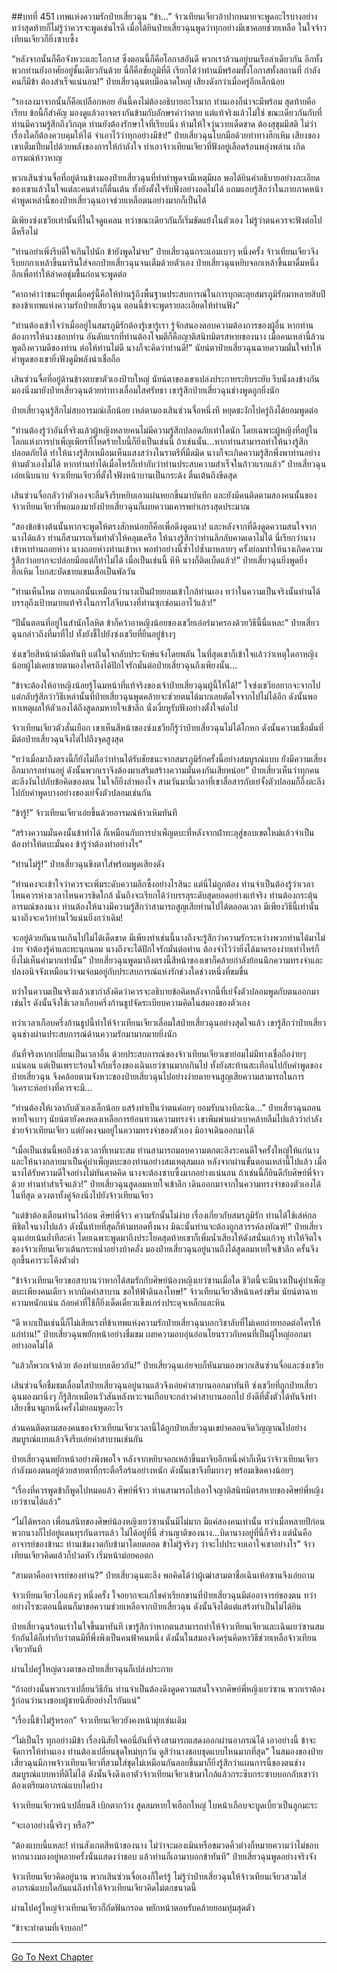 ##บทที่ 451 เทพแห่งความรักป๋ายเสี่ยวฉุน
“ข้า...” จ้าวเทียนเจียวอ้าปากหมายจะพูดอะไรบางอย่าง ทว่าสุดท้ายก็ไม่รู้ว่าควรจะพูดเช่นไรดี เมื่อได้ยินป๋ายเสี่ยวฉุนพูดว่าทุกอย่างมีเขาคอยช่วยเหลือ ในใจจ้าวเทียนเจียวก็ยิ่งซาบซึ้ง

“หลังจากนั้นก็คือจังหวะและโอกาส ซึ่งตอนนี้ก็คือโอกาสอันดี พวกเราล้วนอยู่บนเรือลำเดียวกัน อีกทั้งพวกท่านยังอาศัยอยู่ชั้นเดียวกันด้วย นี่ก็คือชัยภูมิที่ดี เรียกได้ว่าท่านมีพร้อมทั้งโอกาสทั้งสถานที่ กำลังคนก็มีข้า ต้องสำเร็จแน่นอน!” ป๋ายเสี่ยวฉุนตบมือฉาดใหญ่ เสียงดังกว่าเมื่อครู่อีกเล็กน้อย

“รองลงมาจากนั้นก็คือเปลือกหอย อันนี้คงไม่ต้องอธิบายอะไรมาก ท่านเองก็น่าจะมีพร้อม สุดท้ายคือเรียบ ข้อนี้ก็สำคัญ มองดูแล้วอาจตรงกันข้ามกับอักษรคำว่าตาย แต่แท้จริงแล้วไม่ใช่ ขณะเดียวกันกับที่ท่านมีความรู้สึกถึงวิกฤต ท่านยังต้องรักษาใจที่เรียบนิ่ง ห้ามให้ใจวุ่นวายเด็ดขาด ต้องสุขุมมีสติ ไม่ว่าเรื่องใดก็ต้องควบคุมให้ได้ จำเอาไว้ว่าทุกอย่างมีข้า!” ป๋ายเสี่ยวฉุนโบกมือด้วยท่าทางฮึกเหิม เสียงของเขาเต็มเปี่ยมไปด้วยพลังของการให้กำลังใจ ทำเอาจ้าวเทียนเจียวที่ฟังอยู่เลือดร้อนพลุ่งพล่าน เกิดอารมณ์ห้าวหาญ

พวกเสินซ่วนจื่อที่อยู่ด้านข้างมองป๋ายเสี่ยวฉุนที่ทำท่าพูดจามีเหตุมีผล พอได้ยินคำอธิบายอย่างละเอียดของเขาแล้วในใจแต่ละคนต่างก็ตื่นเต้น ทั้งยังตั้งใจรับฟังอย่างอดไม่ได้ แถมแอบรู้สึกว่าในภายภาคหน้าคำพูดเหล่านี้ของป๋ายเสี่ยวฉุนอาจช่วยเหลือตนอย่างมากก็เป็นได้

มีเพียงซ่งเชวียเท่านั้นที่ในใจดูแคลน ทว่าขณะเดียวกันก็เริ่มขัดแย้งในตัวเอง ไม่รู้ว่าตนควรจะฟังต่อไปดีหรือไม่

“ท่านอย่าเพิ่งรีบดีใจเกินไปนัก ข้ายังพูดไม่จบ” ป๋ายเสี่ยวฉุนกระแอมเบาๆ หนึ่งครั้ง จ้าวเทียนเจียวจึงรีบยกกาเหล้าขึ้นมารินใส่จอกป๋ายเสี่ยวฉุนจนเต็มด้วยตัวเอง ป๋ายเสี่ยวฉุนหยิบจอกเหล้าขึ้นมาดื่มหนึ่งอึกเพื่อทำให้ลำคอชุ่มชื้นก่อนจะพูดต่อ

“คาถาคำว่าชนะที่พูดเมื่อครู่นี้คือให้ท่านรู้ถึงพื้นฐานประสบการณ์ในการบุกตะลุยสมรภูมิรักมาหลายสิบปีของข้าเทพแห่งความรักป๋ายเสี่ยวฉุน ตอนนี้ข้าจะพูดรายละเอียดให้ท่านฟัง”

“ท่านต้องเข้าใจว่าเมื่ออยู่ในสมรภูมิรักต้องรู้เขารู้เรา รู้จักสนองตอบความต้องการของผู้อื่น หากท่านต้องการให้นางชอบท่าน อันดับแรกที่ท่านต้องโจมตีก็คือญาติสนิทมิตรสหายของนาง เมื่อคนเหล่านี้ล้วนพูดถึงความดีของท่าน ต่อให้ท่านไม่ดี นางก็จะคิดว่าท่านดี!” นัยน์ตาป๋ายเสี่ยวฉุนฉายความมั่นใจทำให้คำพูดของเขายิ่งฟังดูมีพลังน่าเชื่อถือ

เสินซ่วนจื่อที่อยู่ด้านข้างตบขาตัวเองป้าบใหญ่ นัยน์ตาของเขาเปล่งประกายระยิบระยับ รีบนั่งลงข้างกัน มองนิ่งมายังป๋ายเสี่ยวฉุนด้วยท่าทางเลื่อมใสศรัทธา เขารู้สึกป๋ายเสี่ยวฉุนช่างพูดถูกยิ่งนัก

ป๋ายเสี่ยวฉุนรู้สึกไม่สบอารมณ์เล็กน้อย เหล่ตามองเสินซ่วนจื่อหนึ่งที หยุดชะงักไปครู่ถึงได้ยอมพูดต่อ

“ท่านต้องรู้ว่าอันที่จริงแล้วผู้หญิงหลายคนไม่มีความรู้สึกปลอดภัยเท่าใดนัก โดยเฉพาะผู้หญิงที่อยู่ในโลกแห่งการบำเพ็ญเพียรที่โหดร้ายใบนี้ก็ยิ่งเป็นเช่นนี้ ถ้าเช่นนั้น...หากท่านสามารถทำให้นางรู้สึกปลอดภัยได้ ทำให้นางรู้สึกเหมือนเห็นแสงสว่างในราตรีที่มืดมิด นางก็จะเกิดความรู้สึกพึ่งพาท่านอย่างห้ามตัวเองไม่ได้ หากท่านทำได้เมื่อไหร่ก็เท่ากับว่าท่านประสบความสำเร็จในก้าวแรกแล้ว” ป๋ายเสี่ยวฉุนเอ่ยเนิบนาบ จ้าวเทียนเจียวที่ตั้งใจฟังหน้าบานเป็นกระด้ง ตื่นเต้นถึงขีดสุด

เสินซ่วนจื่อกลัวว่าตัวเองจะลืมจึงรีบหยิบเอาแผ่นหยกขึ้นมาบันทึก และยังมีคนติดตามสองคนนั้นของจ้าวเทียนเจียวที่พอมองมายังป๋ายเสี่ยวฉุนก็เผยความเคารพยำเกรงสุดประมาณ

“สองข้อข้างต้นนั้นหากจะพูดให้ตรงสักหน่อยก็คือเพื่อดึงดูดนาง! และหลังจากที่ดึงดูดความสนใจจากนางได้แล้ว ท่านก็สามารถเริ่มทำตัวให้คลุมเครือ ให้นางรู้สึกว่าท่านลึกลับคาดเดาไม่ได้ นี่เรียกว่านางเข้าหาท่านถอยห่าง นางถอยห่างท่านเข้าหา พอทำอย่างนี้ซ้ำไปซ้ำมาหลายๆ ครั้งย่อมทำให้นางเกิดความรู้สึกว่าอยากจะปล่อยมือแต่ก็ทำไม่ได้ เมื่อเป็นเช่นนี้ หึหึ นางก็ติดเบ็ดแล้ว!” ป๋ายเสี่ยวฉุนยิ่งพูดยิ่งฮึกเหิม โบกสะบัดชายแขนเสื้อเป็นพัลวัน

“ท่านเห็นไหม ภายนอกนั้นเหมือนว่านางเป็นฝ่ายยอมเข้าใกล้ท่านเอง ทว่าในความเป็นจริงนั้นท่านได้บรรลุถึงเป้าหมายแท้จริงในการไล่จีบนางที่ท่านซุกซ่อนเอาไว้แล้ว!”

“ปีนั้นตอนที่อยู่ในสำนักโลหิต ข้าก็คว้าอาหญิงน้อยของเชวียเอ๋อร์มาครองด้วยวิธีนี้นี่แหละ” ป๋ายเสี่ยวฉุนกล่าวถึงที่มาที่ไป ทั้งยังชี้ไปยังซ่งเชวียที่ยืนอยู่ข้างๆ

ซ่งเชวียสีหน้าดำมืดทันที แต่ในใจกลับประจักษ์แจ้งโดยพลัน ในที่สุดเขาก็เข้าใจแล้วว่าเหตุใดอาหญิงน้อยผู้ไม่เคยชายตามองใครถึงได้ปักใจรักมั่นต่อป๋ายเสี่ยวฉุนถึงเพียงนั้น...

“ข้าจะต้องให้อาหญิงน้อยรู้โฉมหน้าที่แท้จริงของเจ้าป๋ายเสี่ยวฉุนผู้นี้ให้ได้!” ใจซ่งเชวียอยากจะจากไป แต่กลับรู้สึกว่าวิธีเหล่านั้นที่ป๋ายเสี่ยวฉุนพูดคล้ายจะช่วยตนได้มากเลยตัดใจจากไปไม่ได้อีก ดังนั้นพอหาเหตุผลให้ตัวเองได้ถึงสูดลมหายใจเข้าลึก นั่งเงี่ยหูรับฟังอย่างตั้งใจต่อไป

จ้าวเทียนเจียวตัวสั่นเยือก เขาเห็นสีหน้าของซ่งเชวียก็รู้ว่าป๋ายเสี่ยวฉุนไม่ได้โกหก ดังนั้นความเชื่อมั่นที่มีต่อป๋ายเสี่ยวฉุนจึงไต่ไปถึงจุดสูงสุด

“ทว่าเมื่อมาถึงตรงนี้ก็ยังไม่ถือว่าท่านได้รับชัยชนะจากสมรภูมิรักครั้งนี้อย่างสมบูรณ์แบบ ยังมีความเสี่ยงอีกมากรอท่านอยู่ ดังนั้นพวกเราจึงต้องมาเสริมสร้างความมั่นคงกันเสียหน่อย” ป๋ายเสี่ยวเห็นว่าทุกคนตะลึงงันไปกับข้อคิดของตน ในใจก็ยิ่งลำพองใจ สามวันมานี้เวลาที่เขาสื่อสารกับเย่จั้งตัวปลอมก็อึ้งตะลึงไปกับคำพูดบางอย่างของเย่จั้งตัวปลอมเช่นกัน

“ข้ารู้!” จ้าวเทียนเจียวเอ่ยขึ้นด้วยอารมณ์ห้าวเหิมทันที

“สร้างความมั่นคงนั้นข้าทำได้ ก็เหมือนกับการบำเพ็ญตบะที่หลังจากฝ่าทะลุสู่ขอบเขตใหม่แล้วจำเป็นต้องทำให้ตบะมั่นคง ข้ารู้ว่าต้องทำอย่างไร”

“ท่านไม่รู้!” ป๋ายเสี่ยวฉุนขึงตาใส่พร้อมพูดเสียงดัง

“ท่านคงจะเข้าใจว่าควรจะเพิ่มระดับความลึกซึ้งอย่างไรสินะ แต่นี่ไม่ถูกต้อง ท่านจำเป็นต้องรู้ว่าเวลาไหนควรห่างเวลาไหนควรชิดใกล้ นั่นถึงจะเรียกได้ว่าบรรลุระดับสุดยอดอย่างแท้จริง ท่านต้องกระตุ้นอารมณ์ของนาง ท่านต้องให้นางมีความรู้สึกว่าสามารถสูญเสียท่านไปได้ตลอดเวลา มีเพียงวิธีนี้เท่านั้นนางถึงจะคว้าท่านไว้แน่นยิ่งกว่าเดิม!

จะอยู่ด้วยกันนานเกินไปไม่ได้เด็ดขาด มีเพียงทำเช่นนี้นางถึงจะรู้สึกว่าความรักระหว่างพวกท่านได้มาไม่ง่าย จำต้องรู้ค่าและทะนุถนอม นางถึงจะได้ปักใจรักมั่นต่อท่าน ต้องจำไว้ว่ายิ่งได้มาครองง่ายเท่าไหร่ก็ยิ่งไม่เห็นค่ามากเท่านั้น” ป๋ายเสี่ยวฉุนพูดมาถึงตรงนี้สีหน้าของเขาก็คล้ายกำลังย้อนนึกความทรงจำและปลงอนิจจังเหมือนว่าจมจ่อมอยู่กับประสบการณ์แห่งรักช่วงใดช่วงหนึ่งที่ขมขื่น

ทว่าในความเป็นจริงแล้วเขากำลังคิดว่าควรจะอธิบายข้อคิดหลังจากนี้ที่เย่จั้งตัวปลอมพูดกับตนออกมาเช่นไร ดังนั้นจึงใช้เวลาเกือบครึ่งก้านธูปจัดระเบียบความคิดในสมองของตัวเอง

ทว่าเวลาเกือบครึ่งก้านธูปนี้ทำให้จ้าวเทียนเจียวเลื่อมใสป๋ายเสี่ยวฉุนอย่างสุดใจแล้ว เขารู้สึกว่าป๋ายเสี่ยวฉุนช่างผ่านประสบการณ์ด้านความรักมามากมายยิ่งนัก

อันที่จริงหากเปลี่ยนเป็นเวลาอื่น ด้วยประสบการณ์ของจ้าวเทียนเจียวเขาย่อมไม่มีทางเชื่อถือง่ายๆ แน่นอน แต่เป็นเพราะร้อนใจกับเรื่องของเฉินเยว่ซานมากเกินไป ทั้งยังสะท้านสะเทือนไปกับคำพูดของป๋ายเสี่ยวฉุน จึงคล้อยตามจังหวะของป๋ายเสี่ยวฉุนไปอย่างง่ายดายจนสูญเสียความสามารถในการวิเคราะห์อย่างที่ควรจะมี...

“ท่านต้องให้เวลากับตัวเองเล็กน้อย แสร้งทำเป็นว่าตนค่อยๆ ยอมรับนางทีละนิด...” ป๋ายเสี่ยวฉุนถอนหายใจเบาๆ นัยน์ตายังคงหลงเหลือการย้อนทวนความทรงจำ เขาพึมพำแผ่วเบาคล้ายลืมไปแล้วว่ากำลังช่วยจ้าวเทียนเจียว แต่ยังคงจมอยู่ในความทรงจำของตัวเอง มิอาจเดินออกมาได้

“เมื่อเป็นเช่นนี้พอถึงช่วงเวลาที่เหมาะสม ท่านสามารถมอบความตกตะลึงระคนดีใจครั้งใหญ่ให้แก่นาง และให้นางกลายมาเป็นคู่บำเพ็ญตบะของท่านอย่างสมเหตุสมผล หลังจากผ่านขั้นตอนเหล่านี้ไปแล้ว เมื่อนางได้รับความดีใจอย่างไม่ทันคาดคิด นางจะต้องซาบซึ้งมากอย่างแน่นอน ถ้าเช่นนี้ก็ยินดีกับศิษย์พี่จ้าวด้วย ท่านทำสำเร็จแล้ว!” ป๋ายเสี่ยวฉุนสูดลมหายใจเข้าลึก เดินออกมาจากในความทรงจำของตัวเองได้ในที่สุด ดวงตาทั้งคู่จ้องนิ่งไปยังจ้าวเทียนเจียว

“แต่ข้าต้องเตือนท่านไว้ก่อน ศิษย์พี่จ้าว ความรักนั้นไม่ง่าย เรื่องเกี่ยวกับสมรภูมิรัก ท่านได้ใช้เล่ห์กลพิชิตใจนางไปแล้ว ดังนั้นท้ายที่สุดก็ห้ามทอดทิ้งนาง มิฉะนั้นท่านจะต้องถูกสวรรค์ลงทัณฑ์!” ป๋ายเสี่ยวฉุนเอ่ยเน้นย้ำทีละคำ โดยเฉพาะพูดมาถึงประโยคสุดท้ายเขาก็เพิ่มน้ำเสียงให้ดังสนั่นแก้วหู ทำให้จิตใจของจ้าวเทียนเจียวเต้นกระหน่ำอย่างบ้าคลั่ง มองป๋ายเสี่ยวฉุนอยู่นานถึงได้สูดลมหายใจเข้าลึก ครั้นจึงลุกขึ้นคารวะโค้งตัวต่ำ

“ข้าจ้าวเทียนเจียวขอสาบานว่าหากได้สมรักกับศิษย์น้องหญิงเยว่ซานเมื่อใด ชีวิตนี้จะมีนางเป็นคู่บำเพ็ญตบะเพียงคนเดียว หากผิดคำสาบาน ขอให้ฟ้าดินลงโทษ!” จ้าวเทียนเจียวสีหน้าเคร่งขรึม นัยน์ตาฉายความหนักแน่น ถ้อยคำที่ใช้ก็ยิ่งเด็ดเดี่ยวแข็งแกร่งประดุจเหล็กและหิน

“ดี หากเป็นเช่นนี้ก็ไม่เสียแรงที่ข้าเทพแห่งความรักป๋ายเสี่ยวฉุนบอกวิชาลับที่ไม่เคยถ่ายทอดต่อใครให้แก่ท่าน!” ป๋ายเสี่ยวฉุนพยักหน้าอย่างชื่มชม เผยความอบอุ่นอ่อนโยนราวกับคนที่เป็นผู้ใหญ่ออกมาอย่างอดไม่ได้

“แล้วก็พวกเจ้าด้วย ต้องทำแบบเดียวกัน!” ป๋ายเสี่ยวฉุนเอ่ยจบก็หันมามองพวกเสินซ่วนจื่อและซ่งเชวีย

เสินซ่วนจื่อชื่มชมเลื่อมใสป๋ายเสี่ยวฉุนอยู่นานแล้วจึงเอ่ยคำสาบานออกมาทันที ซ่งเชวียที่ถูกป๋ายเสี่ยวฉุนมองมานิ่งๆ ก็รู้สึกเหมือนวัวสันหลังหวะจนเกือบจะกล่าวคำสาบานออกไป ยังดีที่ตั้งตัวได้ทันจึงทำเสียงขึ้นจมูกหนึ่งครั้งไม่ยอมพูดอะไร

ส่วนคนติดตามสองคนของจ้าวเทียนเจียวเวลานี้ได้ถูกป๋ายเสี่ยวฉุนเขย่าคลอนจิตวิญญาณไปอย่างสมบูรณ์แบบแล้วจึงรีบเอ่ยคำสาบานเช่นกัน

ป๋ายเสี่ยวฉุนพยักหน้าอย่างพึงพอใจ หลังจากหยิบจอกเหล้าขึ้นมาจิบอีกหนึ่งคำก็เห็นว่าจ้าวเทียนเจียวกำลังมองตนอยู่ด้วยสายตาที่กระตือรือร้นอย่างหนัก ดังนั้นเขาจึงยิ้มบางๆ พร้อมเชิดคางน้อยๆ

“เรื่องที่ควรพูดข้าก็พูดไปหมดแล้ว ศิษย์พี่จ้าว ท่านสามารถไปเอาใจญาติสนิทมิตรสหายของศิษย์พี่หญิงเยว่ซานได้แล้ว”

“ไม่ได้หรอก เพื่อนสนิทของศิษย์น้องหญิงเยว่ซานนั้นมีไม่มาก มีแค่สองคนเท่านั้น ทว่าเมื่อหลายปีก่อนพวกนางก็ไปอยู่แดนทุรกันดารแล้ว ไม่ได้อยู่ที่นี่ ส่วนญาติของนาง...บิดานางอยู่ที่นี่ก็จริง แต่นั่นคืออาจารย์ของข้านะ ท่านเข้มงวดกับข้ามาโดยตลอด ข้าไม่รู้จริงๆ ว่าจะไปประจบเอาใจเขาอย่างไร” จ้าวเทียนเจียวคิดแล้วก็ปวดหัว เริ่มหน้าม่อยคอตก

“สามตาคืออาจารย์ของท่าน?” ป๋ายเสี่ยวฉุนตะลึง พอคิดได้ว่าผู้เฒ่าสามตาชื่อเฉินเห้อซานจึงเอ่ยถาม

จ้าวเทียนเจียวไอแห้งๆ หนึ่งครั้ง ใจอยากจะแก้ไขคำเรียกขานที่ป๋ายเสี่ยวฉุนมีต่ออาจารย์ของตน ทว่าอย่างไรซะตอนนี้ตนก็มาขอความช่วยเหลือจากป๋ายเสี่ยวฉุน ดังนั้นจึงได้แต่แสร้งทำเป็นไม่ได้ยิน

ป๋ายเสี่ยวฉุนร้อนเร่าในใจขึ้นมาทันที เขารู้สึกว่าหากตนสามารถทำให้จ้าวเทียนเจียวและเฉินเยว่ซานสมรักกันได้ก็เท่ากับว่าตนมีที่พึ่งพิงเป็นคนฟ้าคนหนึ่ง ดังนั้นในสมองจึงครุ่นคิดหาวิธีช่วยเหลือจ้าวเทียนเจียวทันที

ผ่านไปครู่ใหญ่ดวงตาของป๋ายเสี่ยวฉุนก็เปล่งประกาย

“ถ้าอย่างนั้นพวกเราเปลี่ยนวิธีกัน ท่านจำเป็นต้องดึงดูดความสนใจจากศิษย์พี่หญิงเยว่ซาน พวกเราต้องรู้ก่อนว่านางชอบผู้ชายนิสัยอย่างไรกันแน่”

“เรื่องนี้ข้าไม่รู้หรอก” จ้าวเทียนเจียวยังคงหน้ามุ่ยเช่นเดิม

“ไม่เป็นไร ทุกอย่างมีข้า เรื่องนิสัยใจคอนี่อันที่จริงสามารถแสดงออกผ่านอาภรณ์ได้ เอาอย่างนี้ ข้าจะจัดการให้ท่านเอง ท่านต้องเปลี่ยนชุดใหม่ทุกวัน ดูสิว่านางชอบชุดแบบไหนมากที่สุด” ในสมองของป๋ายเสี่ยวฉุนมีภาพจ้าวเทียนเจียวที่สวมใส่ชุดไม่เหมือนกันลอยขึ้นมาก็ยิ่งรู้สึกว่าแผนการนี้ของตนช่างสมบูรณ์แบบหาที่ติไม่ได้ ดังนั้นจึงดึงเอาตัวจ้าวเทียนเจียวเข้ามาใกล้แล้วกระซิบกระซาบบอกกับเขาว่าต้องเตรียมอาภรณ์แบบใดบ้าง

จ้าวเทียนเจียวหน้าเปลี่ยนสี เบิกตากว้าง สูดลมหายใจเฮือกใหญ่ ใบหน้าเกือบจะบูดเบี้ยวเป็นลูกมะระ

“จะเอาอย่างนี้จริงๆ หรือ?”

“ต้องแบบนี้แหละ! ท่านสังเกตสีหน้าของนาง ไม่ว่าจะมองเมินหรือขมวดคิ้วต่างก็หมายความว่าไม่ชอบ หากนางมองอยู่หลายครั้งนั่นแสดงว่าชอบ แล้วท่านก็เอามาบอกข้าทันที” ป๋ายเสี่ยวฉุนพูดอย่างจริงจัง

จ้าวเทียนเจียวคิดอยู่นาน พวกเสินซ่วนจื่อเองก็ใคร่รู้ ไม่รู้ว่าป๋ายเสี่ยวฉุนให้จ้าวเทียนเจียวสวมใส่อาภรณ์แบบใดกันแน่ถึงทำให้จ้าวเทียนเจียวคิดไม่ตกขนาดนี้

ผ่านไปครู่ใหญ่จ้าวเทียนเจียวก็กัดฟันกรอด พยักหน้าตอบรับคล้ายยอมทุ่มสุดตัว

“ข้าจะทำตามที่เจ้าบอก!”

------




[Go To Next Chapter]( ./74.md)